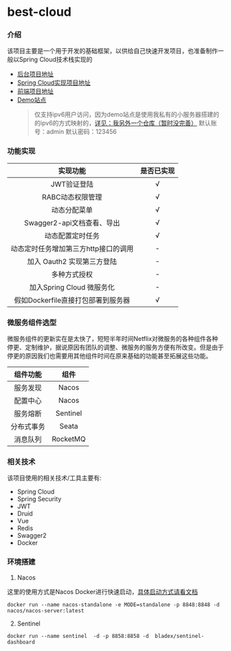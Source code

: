 # best-cloud

### 介绍
该项目主要是一个用于开发的基础框架，以供给自己快速开发项目，也准备制作一般以Spring Cloud技术栈实现的

* [后台项目地址](https://github.com/shanzhaozhen/best-server)
* [Spring Cloud实现项目地址](https://github.com/shanzhaozhen/best-cloud)
* [前端项目地址](https://github.com/shanzhaozhen/best-client)
* [Demo站点](http://best.loogoos.tk)
    > 仅支持ipv6用户访问，因为demo站点是使用我私有的小服务器搭建的的ipv6的方式映射的，[详见：我另外一个仓库（暂时没完善）](https://github.com/shanzhaozhen/MyNAS)
    > 默认账号：admin
    > 默认密码：123456

### 功能实现
实现功能 | 是否已实现
:---:|:---:
JWT验证登陆 | √
RABC动态权限管理 | √
动态分配菜单 | √
Swagger2-api文档查看、导出 | √
动态配置定时任务 | √
动态定时任务增加第三方http接口的调用 | -
加入 Oauth2 实现第三方登陆 | -
多种方式授权 | -
加入Spring Cloud 微服务化 | -
假如Dockerfile直接打包部署到服务器|√ 

### 微服务组件选型

微服务组件的更新实在是太快了，短短半年时间Netflix对微服务的各种组件各种停更、定制维护，据说原因有团队的调整、微服务的服务方便有所改变。但是由于停更的原因我们也需要用其他组件时间在原来基础的功能甚至拓展这些功能。

组件功能 | 组件
:---:|:---:
服务发现|Nacos 
配置中心|Nacos
服务熔断|Sentinel
分布式事务|Seata
消息队列|RocketMQ

### 相关技术
该项目使用的相关技术/工具主要有:
* Spring Cloud
* Spring Security
* JWT
* Druid
* Vue
* Redis
* Swagger2
* Docker

### 环境搭建
1. Nacos

这里的使用方式是Nacos Docker进行快速启动，[具体启动方式请看文档](https://nacos.io/zh-cn/docs/quick-start-docker.html)

```shell script
docker run --name nacos-standalone -e MODE=standalone -p 8848:8848 -d nacos/nacos-server:latest
```

2. Sentinel
```shell script
docker run --name sentinel  -d -p 8858:8858 -d  bladex/sentinel-dashboard
```
